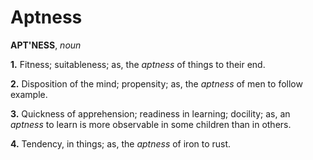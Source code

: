 # Aptness

**APT'NESS**, _noun_

**1.** Fitness; suitableness; as, the _aptness_ of things to their end.

**2.** Disposition of the mind; propensity; as, the _aptness_ of men to follow example.

**3.** Quickness of apprehension; readiness in learning; docility; as, an _aptness_ to learn is more observable in some children than in others.

**4.** Tendency, in things; as, the _aptness_ of iron to rust.